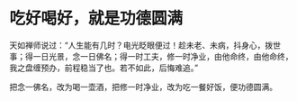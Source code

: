 # 吃好喝好，就是功德圆满

天如禅师说过：“人生能有几时？电光眨眼便过！趁未老、未病，抖身心，拨世事；得一日光景，念一日佛名；得一时工夫，修一时净业，由他命终，由他命终，我之盘缠预办，前程稳当了也。若不如此，后悔难追。”

把念一佛名，改为喝一壶酒，把修一时净业，改为吃一餐好饭，便功德圆满。